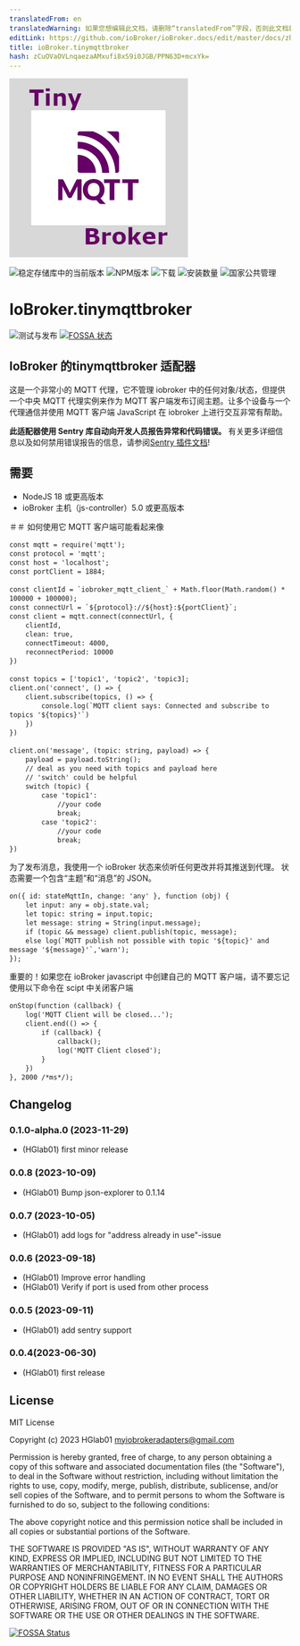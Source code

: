 ```yaml
---
translatedFrom: en
translatedWarning: 如果您想编辑此文档，请删除“translatedFrom”字段，否则此文档将再次自动翻译
editLink: https://github.com/ioBroker/ioBroker.docs/edit/master/docs/zh-cn/adapterref/iobroker.tinymqttbroker/README.md
title: ioBroker.tinymqttbroker
hash: zCuOVaOVLnqaezaAMxufi8xS9i0JGB/PPN63D+mcxYk=
---
```

![标识](../../../en/adapterref/iobroker.tinymqttbroker/admin/tinymqttbroker.png)

![稳定存储库中的当前版本](https://iobroker.live/badges/tinymqttbroker-stable.svg)
![NPM版本](https://img.shields.io/npm/v/iobroker.tinymqttbroker.svg)
![下载](https://img.shields.io/npm/dm/iobroker.tinymqttbroker.svg)
![安装数量](https://iobroker.live/badges/tinymqttbroker-installed.svg)
![国家公共管理](https://nodei.co/npm/iobroker.tinymqttbroker.png?downloads=true)

# IoBroker.tinymqttbroker
![测试与发布](https://github.com/HGlab01/ioBroker.tinymqttbroker/workflows/Test%20and%20Release/badge.svg) [![FOSSA 状态](https://app.fossa.com/api/projects/git%2Bgithub.com%2FHGlab01%2FioBroker.tinyMQTTbroker.svg?type=shield&issueType=license)](https://app.fossa.com/projects/git%2Bgithub.com%2FHGlab01%2FioBroker.tinyMQTTbroker?ref=badge_shield&issueType=license)

## IoBroker 的tinymqttbroker 适配器
这是一个非常小的 MQTT 代理，它不管理 iobroker 中的任何对象/状态，但提供一个中央 MQTT 代理实例来作为 MQTT 客户端发布订阅主题。让多个设备与一个代理通信并使用 MQTT 客户端 JavaScript 在 iobroker 上进行交互非常有帮助。

**此适配器使用 Sentry 库自动向开发人员报告异常和代码错误。** 有关更多详细信息以及如何禁用错误报告的信息，请参阅[Sentry 插件文档](https://github.com/ioBroker/plugin-sentry#plugin-sentry)!

## 需要
* NodeJS 18 或更高版本
* ioBroker 主机（js-controller）5.0 或更高版本

＃＃ 如何使用它
MQTT 客户端可能看起来像

```
const mqtt = require('mqtt');
const protocol = 'mqtt';
const host = 'localhost';
const portClient = 1884;

const clientId = `iobroker_mqtt_client_` + Math.floor(Math.random() * 100000 + 100000);
const connectUrl = `${protocol}://${host}:${portClient}`;
const client = mqtt.connect(connectUrl, {
    clientId,
    clean: true,
    connectTimeout: 4000,
    reconnectPeriod: 10000
})

const topics = ['topic1', 'topic2', 'topic3];
client.on('connect', () => {
    client.subscribe(topics, () => {
        console.log(`MQTT client says: Connected and subscribe to topics '${topics}'`)
    })
})

client.on('message', (topic: string, payload) => {
    payload = payload.toString();
    // deal as you need with topics and payload here
    // 'switch' could be helpful
    switch (topic) {
        case 'topic1':
            //your code
            break;
        case 'topic2':
            //your code
            break;
})
```

为了发布消息，我使用一个 ioBroker 状态来侦听任何更改并将其推送到代理。
状态需要一个包含“主题”和“消息”的 JSON。

```
on({ id: stateMqttIn, change: 'any' }, function (obj) {
    let input: any = obj.state.val;
    let topic: string = input.topic;
    let message: string = String(input.message);
    if (topic && message) client.publish(topic, message);
    else log(`MQTT publish not possible with topic '${topic}' and message '${message}'`,'warn');
});
```

重要的！如果您在 ioBroker javascript 中创建自己的 MQTT 客户端，请不要忘记使用以下命令在 scipt 中关闭客户端

```
onStop(function (callback) {
    log('MQTT Client will be closed...');
    client.end(() => {
        if (callback) {
            callback();
            log('MQTT Client closed');
        }
    })
}, 2000 /*ms*/);
```

## Changelog
<!--
	Placeholder for the next version (at the beginning of the line):
	### **WORK IN PROGRESS**
-->
### 0.1.0-alpha.0 (2023-11-29)
* (HGlab01) first minor release

### 0.0.8 (2023-10-09)
* (HGlab01) Bump json-explorer to 0.1.14

### 0.0.7 (2023-10-05)
* (HGlab01) add logs for "address already in use"-issue

### 0.0.6 (2023-09-18)
* (HGlab01) Improve error handling
* (HGlab01) Verify if port is used from other process

### 0.0.5 (2023-09-11)
* (HGlab01) add sentry support

### 0.0.4(2023-06-30)
* (HGlab01) first release

## License
MIT License

Copyright (c) 2023 HGlab01 <myiobrokeradapters@gmail.com>

Permission is hereby granted, free of charge, to any person obtaining a copy
of this software and associated documentation files (the "Software"), to deal
in the Software without restriction, including without limitation the rights
to use, copy, modify, merge, publish, distribute, sublicense, and/or sell
copies of the Software, and to permit persons to whom the Software is
furnished to do so, subject to the following conditions:

The above copyright notice and this permission notice shall be included in all
copies or substantial portions of the Software.

THE SOFTWARE IS PROVIDED "AS IS", WITHOUT WARRANTY OF ANY KIND, EXPRESS OR
IMPLIED, INCLUDING BUT NOT LIMITED TO THE WARRANTIES OF MERCHANTABILITY,
FITNESS FOR A PARTICULAR PURPOSE AND NONINFRINGEMENT. IN NO EVENT SHALL THE
AUTHORS OR COPYRIGHT HOLDERS BE LIABLE FOR ANY CLAIM, DAMAGES OR OTHER
LIABILITY, WHETHER IN AN ACTION OF CONTRACT, TORT OR OTHERWISE, ARISING FROM,
OUT OF OR IN CONNECTION WITH THE SOFTWARE OR THE USE OR OTHER DEALINGS IN THE
SOFTWARE.

[![FOSSA Status](https://app.fossa.com/api/projects/git%2Bgithub.com%2FHGlab01%2FioBroker.tinyMQTTbroker.svg?type=large&issueType=license)](https://app.fossa.com/projects/git%2Bgithub.com%2FHGlab01%2FioBroker.tinyMQTTbroker?ref=badge_large&issueType=license)